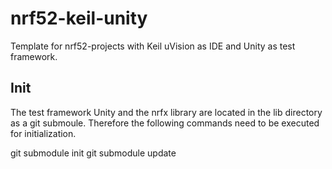 # nrf52-keil-unity

Template for nrf52-projects with Keil uVision as IDE and Unity as test
framework.

## Init

The test framework Unity and the nrfx library are located in the lib directory
as a git submoule. Therefore the following commands need to be executed 
for initialization.

  git submodule init
  git submodule update
